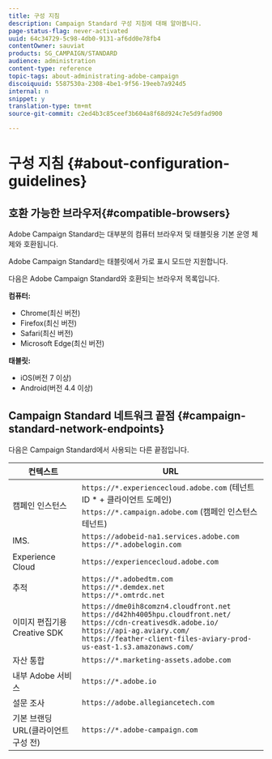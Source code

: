```yaml
---
title: 구성 지침
description: Campaign Standard 구성 지침에 대해 알아봅니다.
page-status-flag: never-activated
uuid: 64c34729-5c98-4db0-9131-af6dd0e78fb4
contentOwner: sauviat
products: SG_CAMPAIGN/STANDARD
audience: administration
content-type: reference
topic-tags: about-administrating-adobe-campaign
discoiquuid: 5587530a-2308-4be1-9f56-19eeb7a924d5
internal: n
snippet: y
translation-type: tm+mt
source-git-commit: c2ed4b3c85ceef3b604a8f68d924c7e5d9fad900

---
```



# 구성 지침 {#about-configuration-guidelines}

## 호환 가능한 브라우저{#compatible-browsers}

Adobe Campaign Standard는 대부분의 컴퓨터 브라우저 및 태블릿용 기본 운영 체제와 호환됩니다.

Adobe Campaign Standard는 태블릿에서 가로 표시 모드만 지원합니다.

다음은 Adobe Campaign Standard와 호환되는 브라우저 목록입니다.

**컴퓨터:**

* Chrome(최신 버전)
* Firefox(최신 버전)
* Safari(최신 버전)
* Microsoft Edge(최신 버전)

**태블릿:**

* iOS(버전 7 이상)
* Android(버전 4.4 이상)

## Campaign Standard 네트워크 끝점 {#campaign-standard-network-endpoints}

다음은 Campaign Standard에서 사용되는 다른 끝점입니다.

| 컨텍스트 | URL |
|--- |--- |
| 캠페인 인스턴스 | `https://*.experiencecloud.adobe.com` (테넌트 ID * + 클라이언트 도메인)<br>`https://*.campaign.adobe.com` (캠페인 인스턴스 테넌트) |
| IMS. | `https://adobeid-na1.services.adobe.com`<br>`https://*.adobelogin.com` |
| Experience Cloud | `https://experiencecloud.adobe.com` |
| 추적 | `https://*.adobedtm.com`<br>`https://*.demdex.net`<br>`https://*.omtrdc.net` |
| 이미지 편집기용 Creative SDK | `https://dme0ih8comzn4.cloudfront.net`<br>`https://d42hh4005hpu.cloudfront.net/`<br>`https://cdn-creativesdk.adobe.io/`<br>`https://api-ag.aviary.com/`<br>`https://feather-client-files-aviary-prod-us-east-1.s3.amazonaws.com/` |
| 자산 통합 | `https://*.marketing-assets.adobe.com` |
| 내부 Adobe 서비스 | `https://*.adobe.io` |
| 설문 조사 | `https://adobe.allegiancetech.com` |
| 기본 브랜딩 URL(클라이언트 구성 전) | `https://*.adobe-campaign.com` |
